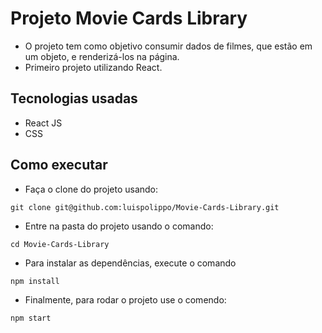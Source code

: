 # Projeto Movie Cards Library

* O projeto tem como objetivo consumir dados de filmes, que estão em um objeto, e renderizá-los na página.
* Primeiro projeto utilizando React.

## Tecnologias usadas
* React JS
* CSS

## Como executar
* Faça o clone do projeto usando: 
```
git clone git@github.com:luispolippo/Movie-Cards-Library.git
```
* Entre na pasta do projeto usando o comando:
```
cd Movie-Cards-Library
```
* Para instalar as dependências, execute o comando 
```
npm install
```
* Finalmente, para rodar o projeto use o comendo:
```
npm start
```